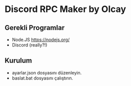 # Discord RPC Maker by Olcay
## Gerekli Programlar
- Node.JS https://nodejs.org/
- Discord (really?!)
## Kurulum
- ayarlar.json dosyasını düzenleyin.
- baslat.bat dosyasını çalıştırın.
